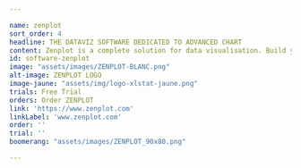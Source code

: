 ```yaml
---

name: zenplot
sort_order: 4
headline: THE DATAVIZ SOFTWARE DEDICATED TO ADVANCED CHART
content: Zenplot is a complete solution for data visualisation. Build your own chart by stacking different layers (histograms barchart linechart scatterplot and more !). Visualise your data thanks to links between your variables and any caracteristics of displayed elements (color size width etc.). Navigate through a user friendly interface and boost your creativity. friendly interface and boost your creativity. friendly interface and boost your creativity. 
id: software-zenplot
image: "assets/images/ZENPLOT-BLANC.png"
alt-image: ZENPLOT LOGO
image-jaune: "assets/img/logo-xlstat-jaune.png"
trials: Free Trial
orders: Order ZENPLOT
link: 'https://www.zenplot.com'
linkLabel: 'www.zenplot.com'
order: ''
trial: ''
boomerang: "assets/images/ZENPLOT_90x80.png"

---
```


